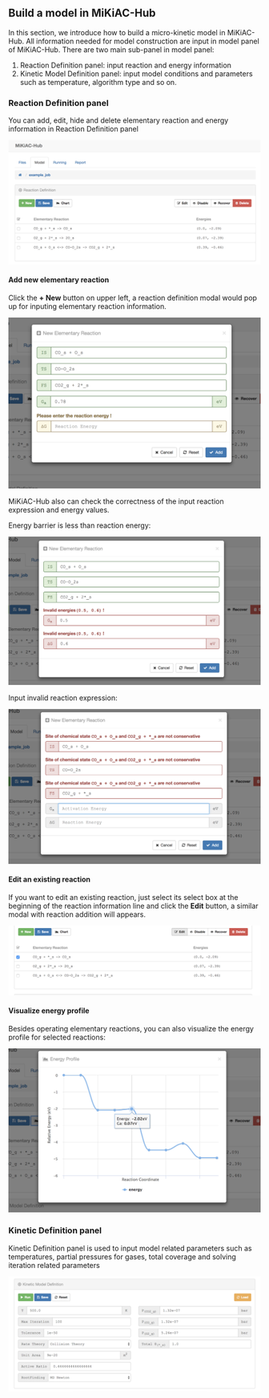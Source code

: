 ## Build a model in MiKiAC-Hub

In this section, we introduce how to build a micro-kinetic model in MiKiAC-Hub. All information needed for model construction are input in model panel of MiKiAC-Hub. There are two main sub-panel in model panel:

1. Reaction Definition panel: input reaction and energy information
2. Kinetic Model Definition panel: input model conditions and parameters such as temperature, algorithm type and so on.

### Reaction Definition panel

You can add, edit, hide and delete elementary reaction and energy information in Reaction Definition panel

![](../_static/reaction_panel.png)

#### Add new elementary reaction

Click the **+ New** button on upper left, a reaction definition modal would pop up for inputing elementary reaction information.

![](../_static/add_reaction.png)

MiKiAC-Hub also can check the correctness of the input reaction expression and energy values.

Energy barrier is less than reaction energy:

![](../_static/invalid_energy.png)

Input invalid reaction expression:

![](../_static/invalid_reaction.png)

#### Edit an existing reaction

If you want to edit an existing reaction, just select its select box at the beginning of the reaction information line and click the **Edit** button, a similar modal with reaction addition will appears.

![](../_static/select_reaction.png)

#### Visualize energy profile

Besides operating elementary reactions, you can also visualize the energy profile for selected reactions:

![](../_static/energy_profile.png)

### Kinetic Definition panel

Kinetic Definition panel is used to input model related parameters such as temperatures, partial pressures for gases, total coverage and solving iteration related parameters

![](../_static/model_definition_panel.png)


